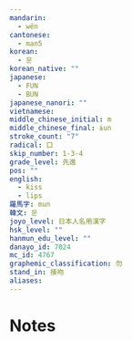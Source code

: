 ```yaml
---
mandarin:
  - wěn
cantonese:
  - man5
korean:
  - 문
korean_native: ""
japanese:
  - FUN
  - BUN
japanese_nanori: ""
vietnamese:
middle_chinese_initial: m
middle_chinese_final: ɨun
stroke_count: "7"
radical: 口
skip_number: 1-3-4
grade_level: 先進
pos: ""
english:
  - kiss
  - lips
羅馬字: mun
韓文: 문
joyo_level: 日本人名用漢字
hsk_level: ""
hanmun_edu_level: ""
danayo_id: 7024
mc_id: 4767
graphemic_classification: 勿
stand_in: 接吻
aliases:
---
```


# Notes

